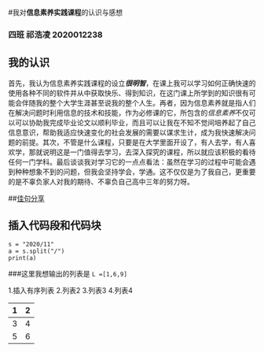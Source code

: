 #我对**信息素养实践课程**的认识与感想  
###  四班 祁浩凌 2020012238  
## 我的认识    
 首先，我认为信息素养实践课程的设立***很明智***，在课上我可以学习如何正确快速的使用各种不同的软件并从中获取快乐、得到知识，在这门课上所学到的知识很有可能会伴随我的整个大学生涯甚至说我的整个人生。再者，因为信息素养就是指人们在解决问题时利用信息的技术和技能，作为必修课的它，所包含的*信息素养*不仅可以可以协助我完成毕业论文以顺利毕业，而且可以让我在不知不觉间培养起了自己信息意识，帮助我适应快速变化的社会发展的需要以谋求生计，成为我快速解决问题的前提。其次，不管是什么课程，只要是在大学里面开设了，有人去学，有人喜欢学，那就说明这是一门值得去学习，去深入探究的课程，所以就应该积极的看待任何一门学科。最后谈谈我对学习它的一点点看法：虽然在学习的过程中可能会遇到种种想象不到的问题，但我会坚持学会，学通。这不仅仅是为了我自己，更重要的是不辜负家人对我的期待、不辜负自己高中三年的努力呀。  

##[佳句分享](https://m.mingyantong.com/ju/22854)  

## 插入代码段和代码块

```
s = "2020/11"
a = s.split("/")
print(a)
```
###这里我想输出的列表是 `L =[1,6,9]`


1.插入有序列表
2.列表2
3.列表3
4.列表4

|1|2|
|:-|-:|
|3|4|
|5|6|
